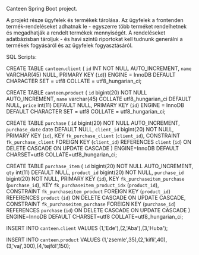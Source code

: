 Canteen Spring Boot project.

A projekt része ügyfelek és termékek tárolása.
Az ügyfelek a frontenden termék-rendeléseket adhatnak le - egyszerre több terméket rendelhetnek és megadhatják a rendelt termékek mennyiségét.
A rendeléseket adatbázisban tároljuk - és havi szintű riportokat kell tudnunk generálni a termékek fogyásáról és az ügyfelek fogyasztásáról.

SQL Scripts: 

CREATE TABLE `canteen`.`client` (
  `id` INT NOT NULL AUTO_INCREMENT,
  `name` VARCHAR(45) NULL,
  PRIMARY KEY (`id`))
ENGINE = InnoDB
DEFAULT CHARACTER SET = utf8
COLLATE = utf8_hungarian_ci;

CREATE TABLE `canteen`.`product` (
  `id` bigint(20) NOT NULL AUTO_INCREMENT,
  `name` varchar(45) COLLATE utf8_hungarian_ci DEFAULT NULL,
  `price` int(11) DEFAULT NULL,
  PRIMARY KEY (`id`)
ENGINE = InnoDB
DEFAULT CHARACTER SET = utf8
COLLATE = utf8_hungarian_ci;

CREATE TABLE `purchase` (
  `id` bigint(20) NOT NULL AUTO_INCREMENT,
  `purchase_date` date DEFAULT NULL,
  `client_id` bigint(20) NOT NULL,
  PRIMARY KEY (`id`),
  KEY `fk_purchase_client` (`client_id`),
  CONSTRAINT `fk_purchase_client` FOREIGN KEY (`client_id`) REFERENCES `client` (`id`) ON DELETE CASCADE ON UPDATE CASCADE
) ENGINE=InnoDB DEFAULT CHARSET=utf8 COLLATE=utf8_hungarian_ci;

CREATE TABLE `purchase_item` (
  `id` bigint(20) NOT NULL AUTO_INCREMENT,
  `qty` int(11) DEFAULT NULL,
  `product_id` bigint(20) NOT NULL,
  `purchase_id` bigint(20) NOT NULL,
  PRIMARY KEY (`id`),
  KEY `fk_purchaseitem_purchase` (`purchase_id`),
  KEY `fk_purchaseitem_product_idx` (`product_id`),
  CONSTRAINT `fk_purchaseitem_product` FOREIGN KEY (`product_id`) REFERENCES `product` (`id`) ON DELETE CASCADE ON UPDATE CASCADE,
  CONSTRAINT `fk_purchaseitem_purchase` FOREIGN KEY (`purchase_id`) REFERENCES `purchase` (`id`) ON DELETE CASCADE ON UPDATE CASCADE
) ENGINE=InnoDB DEFAULT CHARSET=utf8 COLLATE=utf8_hungarian_ci;

INSERT INTO `canteen`.`client` VALUES (1,'Ede'),(2,'Aba'),(3,'Huba');

INSERT INTO `canteen`.`product` VALUES (1,'zsemle',35),(2,'kifli',40),(3,'vaj',300),(4,'tejföl',150);



